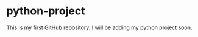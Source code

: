 # python-project
This is my first GitHub repository.
<break>
I will be adding my python project soon.

